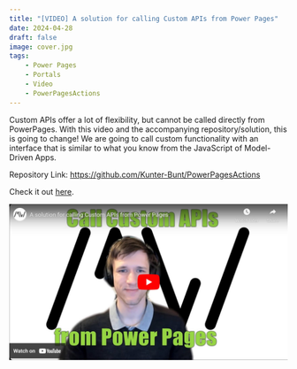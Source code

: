 ```yaml
---
title: "[VIDEO] A solution for calling Custom APIs from Power Pages"
date: 2024-04-28
draft: false
image: cover.jpg
tags: 
    - Power Pages
    - Portals
    - Video
    - PowerPagesActions
---
```


Custom APIs offer a lot of flexibility, but cannot be called directly from PowerPages. With this video and the accompanying repository/solution, this is going to change! We are going to call custom functionality with an interface that is similar to what you know from the JavaScript of Model-Driven Apps.

Repository Link: https://github.com/Kunter-Bunt/PowerPagesActions

Check it out [here](https://youtu.be/oTJVEFKjM1Y).

[![](video.jpg)](https://youtu.be/oTJVEFKjM1Y)